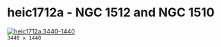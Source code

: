 # heic1712a - NGC 1512 and NGC 1510
[![heic1712a.3440-1440](./heic1712a.3440-1440.png)](./heic1712a.3440-1440.png)  
`3440 x 1440`  